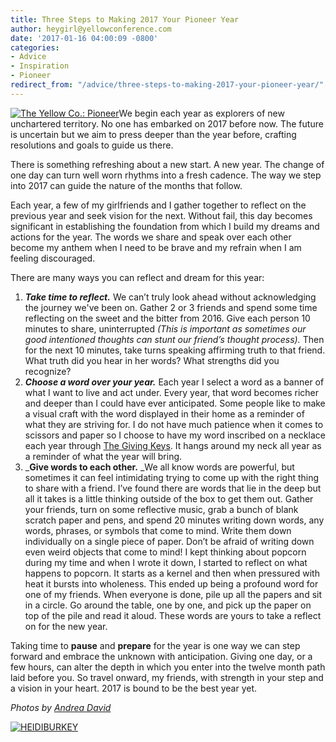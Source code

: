```yaml
---
title: Three Steps to Making 2017 Your Pioneer Year
author: heygirl@yellowconference.com
date: '2017-01-16 04:00:09 -0800'
categories:
- Advice
- Inspiration
- Pioneer
redirect_from: "/advice/three-steps-to-making-2017-your-pioneer-year/"
---
```


[![The Yellow Co.: Pioneer](https://s3.amazonaws.com/yellow-files/blog/2017/01/PIONEER6.jpg)](https://s3.amazonaws.com/yellow-files/blog/2017/01/PIONEER6.jpg)We begin each year as explorers of new unchartered territory. No one has embarked on 2017 before now. The future is uncertain but we aim to press deeper than the year before, crafting resolutions and goals to guide us there.

There is something refreshing about a new start. A new year. The change of one day can turn well worn rhythms into a fresh cadence. The way we step into 2017 can guide the nature of the months that follow.

Each year, a few of my girlfriends and I gather together to reflect on the previous year and seek vision for the next. Without fail, this day becomes significant in establishing the foundation from which I build my dreams and actions for the year. The words we share and speak over each other become my anthem when I need to be brave and my refrain when I am feeling discouraged.

There are many ways you can reflect and dream for this year:

1.  _**Take time to reflect.**_ We can’t truly look ahead without acknowledging the journey we've been on. Gather 2 or 3 friends and spend some time reflecting on the sweet and the bitter from 2016\. Give each person 10 minutes to share, uninterrupted _(This is important as sometimes our good intentioned thoughts can stunt our friend’s thought process)._ Then for the next 10 minutes, take turns speaking affirming truth to that friend. What truth did you hear in her words? What strengths did you recognize? 
2.  _**Choose a word over your year.**_ Each year I select a word as a banner of what I want to live and act under. Every year, that word becomes richer and deeper than I could have ever anticipated. Some people like to make a visual craft with the word displayed in their home as a reminder of what they are striving for. I do not have much patience when it comes to scissors and paper so I choose to have my word inscribed on a necklace each year through [The Giving Keys](https://www.thegivingkeys.com/). It hangs around my neck all year as a reminder of what the year will bring.
3.  _**Give words to each other.** _We all know words are powerful, but sometimes it can feel intimidating trying to come up with the right thing to share with a friend. I’ve found there are words that lie in the deep but all it takes is a little thinking outside of the box to get them out. Gather your friends, turn on some reflective music, grab a bunch of blank scratch paper and pens, and spend 20 minutes writing down words, any words, phrases, or symbols that come to mind. Write them down individually on a single piece of paper. Don’t be afraid of writing down even weird objects that come to mind! I kept thinking about popcorn during my time and when I wrote it down, I started to reflect on what happens to popcorn. It starts as a kernel and then when pressured with heat it bursts into wholeness. This ended up being a profound word for one of my friends. When everyone is done, pile up all the papers and sit in a circle. Go around the table, one by one, and pick up the paper on top of the pile and read it aloud. These words are yours to take a reflect on for the new year.

Taking time to **pause** and **prepare** for the year is one way we can step forward and embrace the unknown with anticipation. Giving one day, or a few hours, can alter the depth in which you enter into the twelve month path laid before you. So travel onward, my friends, with strength in your step and a vision in your heart. 2017 is bound to be the best year yet.

_Photos by [Andrea David](http://andreadavid.co/)_

[![HEIDIBURKEY](https://s3.amazonaws.com/yellow-files/blog/2016/05/HEIDIBURKEY.jpg)](http://www.heidiburkey.com/)
